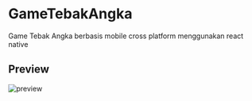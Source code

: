 # GameTebakAngka
Game Tebak Angka berbasis mobile cross platform menggunakan react native

## Preview
![preview](https://user-images.githubusercontent.com/58913447/132855792-5668f19d-3398-4f4d-84ab-3cdbd204bbb9.gif)

